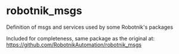 robotnik_msgs
=============

Definition of msgs and services used by some Robotnik's packages

Included for completeness, same package as the original at: https://github.com/RobotnikAutomation/robotnik_msgs
